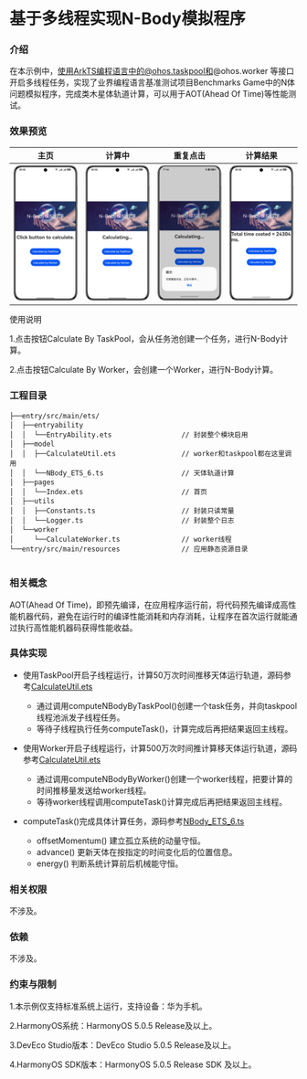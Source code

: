 # 基于多线程实现N-Body模拟程序

### 介绍

在本示例中，使用ArkTS编程语言中的@ohos.taskpool和@ohos.worker 等接口开启多线程任务，实现了业界编程语言基准测试项目Benchmarks Game中的N体问题模拟程序，完成类木星体轨道计算，可以用于AOT(Ahead Of Time)等性能测试。

### 效果预览
| 主页                                       |计算中|重复点击|计算结果|
|------------------------------------------|-------|-------|-------|
| ![](screenshots/device/n-body_entry.png) |![](screenshots/device/n-body_calculating.png)|![](screenshots/device/n-body_reClick.png)|![](screenshots/device/n-body_result.png)|

使用说明

1.点击按钮Calculate By TaskPool，会从任务池创建一个任务，进行N-Body计算。

2.点击按钮Calculate By Worker，会创建一个Worker，进行N-Body计算。

### 工程目录
```
├──entry/src/main/ets/
│  ├──entryability
│  │  └──EntryAbility.ets                 // 封装整个模块启用
│  ├──model
│  │  ├──CalculateUtil.ets                // worker和taskpool都在这里调用            
│  │  └──NBody_ETS_6.ts                   // 天体轨道计算
│  ├──pages
│  │  └──Index.ets                        // 首页
│  ├──utils
│  │  ├──Constants.ts                     // 封装只读常量
│  │  └──Logger.ts                        // 封装整个日志
│  └──worker
│     └──CalculateWorker.ts               // worker线程
└──entry/src/main/resources               // 应用静态资源目录        
                                            
```
### 相关概念

AOT(Ahead Of Time)，即预先编译，在应用程序运行前，将代码预先编译成高性能机器代码，避免在运行时的编译性能消耗和内存消耗，让程序在首次运行就能通过执行高性能机器码获得性能收益。

### 具体实现

- 使用TaskPool开启子线程运行，计算50万次时间推移天体运行轨道，源码参考[CalculateUtil.ets ](entry/src/main/ets/model/CalculateUtil.ets )
  - 通过调用computeNBodyByTaskPool()创建一个task任务，并向taskpool线程池派发子线程任务。
  - 等待子线程执行任务computeTask()，计算完成后再把结果返回主线程。

- 使用Worker开启子线程运行，计算500万次时间推计算移天体运行轨道，源码参考[CalculateUtil.ets ](entry/src/main/ets/model/CalculateUtil.ets )
  - 通过调用computeNBodyByWorker()创建一个worker线程，把要计算的时间推移量发送给worker线程。
  - 等待worker线程调用computeTask()计算完成后再把结果返回主线程。
- computeTask()完成具体计算任务，源码参考[NBody_ETS_6.ts](entry/src/main/ets/model/NBody_ETS_6.ts) 
  - offsetMomentum() 建立孤立系统的动量守恒。
  - advance() 更新天体在按指定的时间变化后的位置信息。
  - energy() 判断系统计算前后机械能守恒。

### 相关权限

不涉及。

### 依赖

不涉及。

### 约束与限制

1.本示例仅支持标准系统上运行，支持设备：华为手机。

2.HarmonyOS系统：HarmonyOS 5.0.5 Release及以上。

3.DevEco Studio版本：DevEco Studio 5.0.5 Release及以上。

4.HarmonyOS SDK版本：HarmonyOS 5.0.5 Release SDK 及以上。
